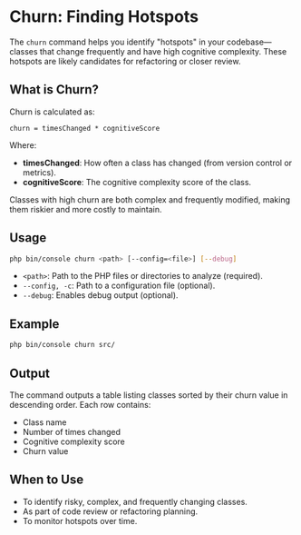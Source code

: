 # Churn: Finding Hotspots

The `churn` command helps you identify "hotspots" in your codebase—classes that change frequently and have high cognitive complexity. These hotspots are likely candidates for refactoring or closer review.

## What is Churn?

Churn is calculated as:

```
churn = timesChanged * cognitiveScore
```

Where:
- **timesChanged**: How often a class has changed (from version control or metrics).
- **cognitiveScore**: The cognitive complexity score of the class.

Classes with high churn are both complex and frequently modified, making them riskier and more costly to maintain.

## Usage

```bash
php bin/console churn <path> [--config=<file>] [--debug]
```

- `<path>`: Path to the PHP files or directories to analyze (required).
- `--config, -c`: Path to a configuration file (optional).
- `--debug`: Enables debug output (optional).

## Example

```bash
php bin/console churn src/
```

## Output

The command outputs a table listing classes sorted by their churn value in descending order. Each row contains:

- Class name
- Number of times changed
- Cognitive complexity score
- Churn value

## When to Use

- To identify risky, complex, and frequently changing classes.
- As part of code review or refactoring planning.
- To monitor hotspots over time.
